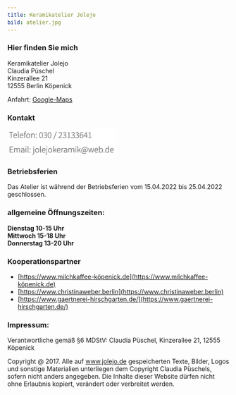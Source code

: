 ```yaml
---
title: Keramikatelier Jolejo
bild: atelier.jpg
---
```


### Hier finden Sie mich

Keramikatelier Jolejo<br>
Claudia Püschel<br>
Kinzerallee 21<br>
12555 Berlin Köpenick

Anfahrt: [Google-Maps](google_maps.html)

### Kontakt

![ein Bild](bilder/nofelet_dna_liame.jpg)

### Betriebsferien

Das Atelier ist während der Betriebsferien vom 15.04.2022 bis 25.04.2022 geschlossen.

### allgemeine Öffnungszeiten:

__Dienstag 10-15 Uhr__<br>
__Mittwoch  15-18 Uhr__<br>
__Donnerstag  13-20 Uhr__<br>

### Kooperationspartner

- [https://www.milchkaffee-köpenick.de](https://www.milchkaffee-köpenick.de)
- [https://www.christinaweber.berlin](https://www.christinaweber.berlin)
- [https://www.gaertnerei-hirschgarten.de/](https://www.gaertnerei-hirschgarten.de/)

###  Impressum:

Verantwortliche gemäß §6 MDStV: Claudia Püschel, Kinzerallee 21, 12555 Köpenick

Copyright @ 2017. Alle auf www.jolejo.de gespeicherten Texte, Bilder, Logos und sonstige Materialien unterliegen dem Copyright Claudia Püschels, sofern nicht anders angegeben. Die Inhalte dieser Website dürfen nicht ohne Erlaubnis kopiert, verändert oder verbreitet werden.
